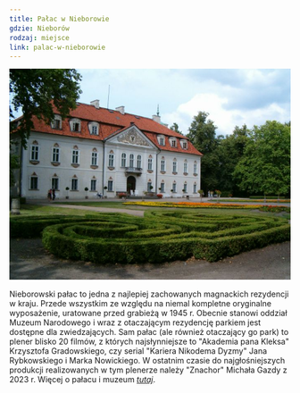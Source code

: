 ```yaml
---
title: Pałac w Nieborowie
gdzie: Nieborów
rodzaj: miejsce
link: palac-w-nieborowie
---
```

![Pałac w Nieborowie](/foto/plenery/nieborow-palac.jpg)

Nieborowski pałac to jedna z najlepiej zachowanych magnackich rezydencji w kraju. Przede wszystkim ze względu na niemal kompletne oryginalne wyposażenie, uratowane przed grabieżą w 1945 r. Obecnie stanowi oddział Muzeum Narodowego i wraz z otaczającym rezydencję parkiem jest dostępne dla zwiedzających. Sam pałac (ale również otaczający go park) to plener blisko 20 filmów, z których najsłynniejsze to "Akademia pana Kleksa" Krzysztofa Gradowskiego, czy serial "Kariera Nikodema Dyzmy" Jana Rybkowskiego i Marka Nowickiego. W ostatnim czasie do najgłośniejszych produkcji realizowanych w tym plenerze należy "Znachor" Michała Gazdy z 2023 r. 
Więcej o pałacu i muzeum [*tutaj*](http://www.nieborow.art.pl/).
